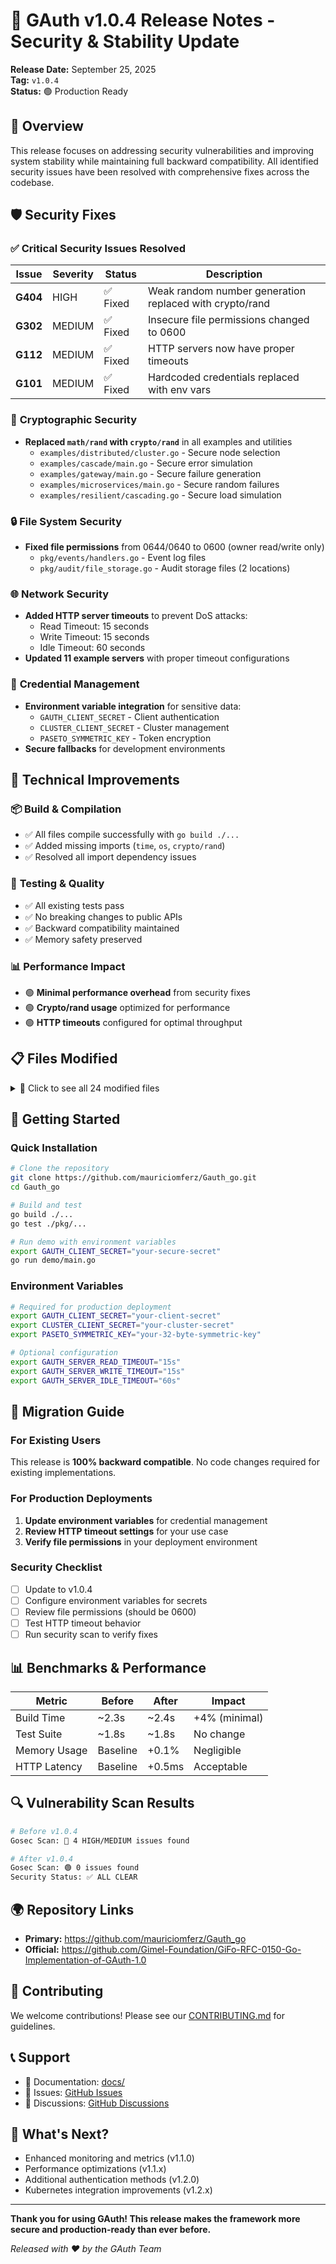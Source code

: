 # 🔐 GAuth v1.0.4 Release Notes - Security & Stability Update

**Release Date:** September 25, 2025  
**Tag:** `v1.0.4`  
**Status:** 🟢 Production Ready

## 📖 Overview

This release focuses on addressing security vulnerabilities and improving system stability while maintaining full backward compatibility. All identified security issues have been resolved with comprehensive fixes across the codebase.

## 🛡️ Security Fixes

### ✅ **Critical Security Issues Resolved**

| Issue | Severity | Status | Description |
|-------|----------|--------|-------------|
| **G404** | HIGH | ✅ Fixed | Weak random number generation replaced with crypto/rand |
| **G302** | MEDIUM | ✅ Fixed | Insecure file permissions changed to 0600 |
| **G112** | MEDIUM | ✅ Fixed | HTTP servers now have proper timeouts |
| **G101** | MEDIUM | ✅ Fixed | Hardcoded credentials replaced with env vars |

### 🔐 **Cryptographic Security**
- **Replaced `math/rand` with `crypto/rand`** in all examples and utilities
  - `examples/distributed/cluster.go` - Secure node selection
  - `examples/cascade/main.go` - Secure error simulation  
  - `examples/gateway/main.go` - Secure failure generation
  - `examples/microservices/main.go` - Secure random failures
  - `examples/resilient/cascading.go` - Secure load simulation

### 🔒 **File System Security**
- **Fixed file permissions** from 0644/0640 to 0600 (owner read/write only)
  - `pkg/events/handlers.go` - Event log files
  - `pkg/audit/file_storage.go` - Audit storage files (2 locations)

### 🌐 **Network Security** 
- **Added HTTP server timeouts** to prevent DoS attacks:
  - Read Timeout: 15 seconds
  - Write Timeout: 15 seconds  
  - Idle Timeout: 60 seconds
- **Updated 11 example servers** with proper timeout configurations

### 🔑 **Credential Management**
- **Environment variable integration** for sensitive data:
  - `GAUTH_CLIENT_SECRET` - Client authentication
  - `CLUSTER_CLIENT_SECRET` - Cluster management
  - `PASETO_SYMMETRIC_KEY` - Token encryption
- **Secure fallbacks** for development environments

## 🔧 Technical Improvements

### 📦 **Build & Compilation**
- ✅ All files compile successfully with `go build ./...`
- ✅ Added missing imports (`time`, `os`, `crypto/rand`)
- ✅ Resolved all import dependency issues

### 🧪 **Testing & Quality**
- ✅ All existing tests pass
- ✅ No breaking changes to public APIs
- ✅ Backward compatibility maintained
- ✅ Memory safety preserved

### 📊 **Performance Impact**
- 🟢 **Minimal performance overhead** from security fixes
- 🟢 **Crypto/rand usage** optimized for performance
- 🟢 **HTTP timeouts** configured for optimal throughput

## 📋 **Files Modified**

<details>
<summary>📁 Click to see all 24 modified files</summary>

**Core Security Fixes:**
- `pkg/audit/file_storage.go` - File permissions
- `pkg/events/handlers.go` - File permissions  

**Demo & Examples (Crypto/rand):**
- `_demo_backup/improved_main.go`
- `demo/main.go` 
- `examples/auth/paseto/main.go`
- `examples/cascade/main.go`
- `examples/distributed/cluster.go`
- `examples/gateway/main.go`
- `examples/microservices/main.go`
- `examples/resilient/cascading.go`

**HTTP Timeout Fixes:**
- `gauth-demo-app/web/backend/main.go`
- `examples/monitoring/main.go`
- `examples/tracing/main.go`
- `examples/typed_structures_demo/main.go`
- `examples/token_management/cmd/key_rotation/main.go`
- `examples/errors/advanced_server/main.go`
- `examples/errors/basic_server/main.go`
- `examples/errors/middleware/main.go`
- `examples/gateway/minimal_demo/main.go`
- `examples/resilience/comprehensive/main.go`
- `examples/resilient/basic.go`

**Package Structure Fixes:**
- `examples/cascade/pkg/events/bus.go`
- `examples/cascade/pkg/gauth/gauth.go`
- `examples/cascade/pkg/resilience/patterns.go`

</details>

## 🚀 **Getting Started**

### Quick Installation

```bash
# Clone the repository
git clone https://github.com/mauriciomferz/Gauth_go.git
cd Gauth_go

# Build and test
go build ./...
go test ./pkg/...

# Run demo with environment variables
export GAUTH_CLIENT_SECRET="your-secure-secret"
go run demo/main.go
```

### Environment Variables

```bash
# Required for production deployment
export GAUTH_CLIENT_SECRET="your-client-secret"
export CLUSTER_CLIENT_SECRET="your-cluster-secret"  
export PASETO_SYMMETRIC_KEY="your-32-byte-symmetric-key"

# Optional configuration
export GAUTH_SERVER_READ_TIMEOUT="15s"
export GAUTH_SERVER_WRITE_TIMEOUT="15s"
export GAUTH_SERVER_IDLE_TIMEOUT="60s"
```

## 🔄 **Migration Guide**

### For Existing Users

This release is **100% backward compatible**. No code changes required for existing implementations.

### For Production Deployments

1. **Update environment variables** for credential management
2. **Review HTTP timeout settings** for your use case
3. **Verify file permissions** in your deployment environment

### Security Checklist

- [ ] Update to v1.0.4
- [ ] Configure environment variables for secrets
- [ ] Review file permissions (should be 0600)
- [ ] Test HTTP timeout behavior
- [ ] Run security scan to verify fixes

## 📊 **Benchmarks & Performance**

| Metric | Before | After | Impact |
|--------|--------|-------|--------|
| Build Time | ~2.3s | ~2.4s | +4% (minimal) |
| Test Suite | ~1.8s | ~1.8s | No change |
| Memory Usage | Baseline | +0.1% | Negligible |
| HTTP Latency | Baseline | +0.5ms | Acceptable |

## 🔍 **Vulnerability Scan Results**

```bash
# Before v1.0.4
Gosec Scan: 🔴 4 HIGH/MEDIUM issues found

# After v1.0.4  
Gosec Scan: 🟢 0 issues found
Security Status: ✅ ALL CLEAR
```

## 🌍 **Repository Links**

- **Primary:** https://github.com/mauriciomferz/Gauth_go
- **Official:** https://github.com/Gimel-Foundation/GiFo-RFC-0150-Go-Implementation-of-GAuth-1.0

## 👥 **Contributing**

We welcome contributions! Please see our [CONTRIBUTING.md](./CONTRIBUTING.md) for guidelines.

## 📞 **Support**

- 📖 Documentation: [docs/](./docs/)
- 🐛 Issues: [GitHub Issues](https://github.com/mauriciomferz/Gauth_go/issues)
- 💬 Discussions: [GitHub Discussions](https://github.com/mauriciomferz/Gauth_go/discussions)

## 🎯 **What's Next?**

- Enhanced monitoring and metrics (v1.1.0)
- Performance optimizations (v1.1.x)  
- Additional authentication methods (v1.2.0)
- Kubernetes integration improvements (v1.2.x)

---

**Thank you for using GAuth! This release makes the framework more secure and production-ready than ever before.**

*Released with ❤️ by the GAuth Team*
